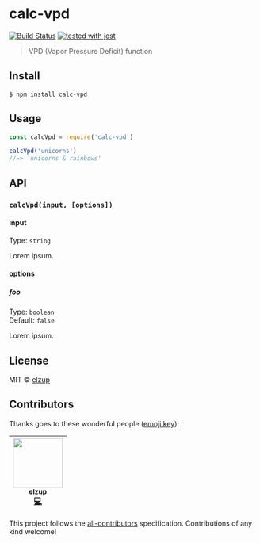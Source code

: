 # calc-vpd

[![Build Status](https://travis-ci.org/elzup/calc-vpd.svg?branch=master)](https://travis-ci.org/elzup/calc-vpd)
[![tested with jest](https://img.shields.io/badge/tested_with-jest-99424f.svg)](https://github.com/facebook/jest)

> VPD (Vapor Pressure Deficit) function

## Install

```
$ npm install calc-vpd
```

## Usage

```js
const calcVpd = require('calc-vpd')

calcVpd('unicorns')
//=> 'unicorns & rainbows'
```

## API

### `calcVpd(input, [options])`

#### input

Type: `string`

Lorem ipsum.

#### options

##### foo

Type: `boolean`<br>
Default: `false`

Lorem ipsum.

## License

MIT © [elzup](https://elzup.com)

## Contributors

Thanks goes to these wonderful people ([emoji key](https://github.com/kentcdodds/all-contributors#emoji-key)):

<!-- ALL-CONTRIBUTORS-LIST:START - Do not remove or modify this section -->
<!-- prettier-ignore -->
| [<img src="https://avatars3.githubusercontent.com/u/2284908?v=4" width="100px;"/><br /><sub><b>elzup</b></sub>](https://elzup.com)<br />[💻](https://github.com/elzup/calc-vpd/commits?author=elzup "Code") |
| :---: |

<!-- ALL-CONTRIBUTORS-LIST:END -->

This project follows the [all-contributors](https://github.com/kentcdodds/all-contributors) specification. Contributions of any kind welcome!
